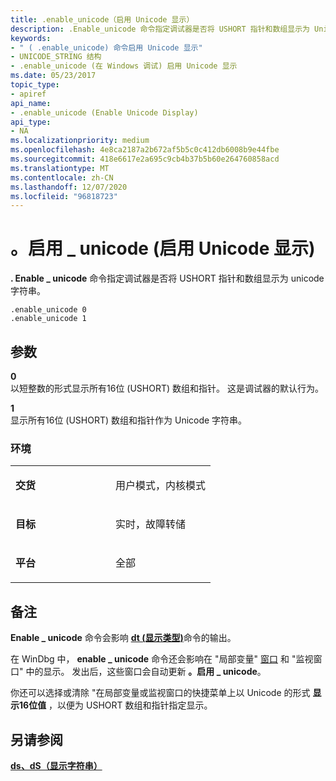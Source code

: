 ```yaml
---
title: .enable_unicode（启用 Unicode 显示）
description: .Enable_unicode 命令指定调试器是否将 USHORT 指针和数组显示为 Unicode 字符串。
keywords:
- " ( .enable_unicode) 命令启用 Unicode 显示"
- UNICODE_STRING 结构
- .enable_unicode (在 Windows 调试) 启用 Unicode 显示
ms.date: 05/23/2017
topic_type:
- apiref
api_name:
- .enable_unicode (Enable Unicode Display)
api_type:
- NA
ms.localizationpriority: medium
ms.openlocfilehash: 4e8ca2187a2b672af5b5c0c412db6008b9e44fbe
ms.sourcegitcommit: 418e6617e2a695c9cb4b37b5b60e264760858acd
ms.translationtype: MT
ms.contentlocale: zh-CN
ms.lasthandoff: 12/07/2020
ms.locfileid: "96818723"
---
```

# <a name="enable_unicode-enable-unicode-display"></a>。启用 \_ unicode (启用 Unicode 显示) 


**. Enable \_ unicode** 命令指定调试器是否将 USHORT 指针和数组显示为 unicode 字符串。

```dbgcmd
.enable_unicode 0 
.enable_unicode 1
```

## <a name="span-idddk_meta_enable_unicode_display_dbgspanspan-idddk_meta_enable_unicode_display_dbgspanparameters"></a><span id="ddk_meta_enable_unicode_display_dbg"></span><span id="DDK_META_ENABLE_UNICODE_DISPLAY_DBG"></span>参数


<span id="_______0______"></span>**0**   
以短整数的形式显示所有16位 (USHORT) 数组和指针。 这是调试器的默认行为。

<span id="_______1______"></span>**1**   
显示所有16位 (USHORT) 数组和指针作为 Unicode 字符串。

### <a name="span-idenvironmentspanspan-idenvironmentspanspan-idenvironmentspanenvironment"></a><span id="Environment"></span><span id="environment"></span><span id="ENVIRONMENT"></span>环境

<table>
<colgroup>
<col width="50%" />
<col width="50%" />
</colgroup>
<tbody>
<tr class="odd">
<td align="left"><p><strong>交货</strong></p></td>
<td align="left"><p>用户模式，内核模式</p></td>
</tr>
<tr class="even">
<td align="left"><p><strong>目标</strong></p></td>
<td align="left"><p>实时，故障转储</p></td>
</tr>
<tr class="odd">
<td align="left"><p><strong>平台</strong></p></td>
<td align="left"><p>全部</p></td>
</tr>
</tbody>
</table>

 

<a name="remarks"></a>备注
-------

**Enable \_ unicode** 命令会影响 [**dt (显示类型)**](dt--display-type-.md)命令的输出。

在 WinDbg 中， **enable \_ unicode** 命令还会影响在 "局部变量" [窗口](locals-window.md) 和 "监视窗口" 中的显示。 发出后，这些窗口会自动更新 **。启用 \_ unicode**。

你还可以选择或清除 "在局部变量或监视窗口的快捷菜单上以 Unicode 的形式 **显示16位值** ，以便为 USHORT 数组和指针指定显示。

## <a name="span-idsee_alsospansee-also"></a><span id="see_also"></span>另请参阅


[**ds、dS（显示字符串）**](ds--ds--display-string-.md)

 

 






